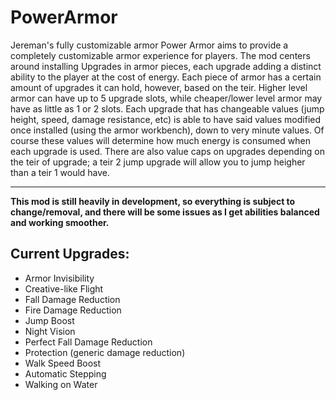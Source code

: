 # PowerArmor
Jereman's fully customizable armor
Power Armor aims to provide a completely customizable armor experience for players. The mod centers around installing Upgrades in armor pieces, each upgrade adding a distinct ability to the player at the cost of energy. Each piece of armor has a certain amount of upgrades it can hold, however, based on the teir. Higher level armor can have up to 5 upgrade slots, while cheaper/lower level armor may have as little as 1 or 2 slots.
Each upgrade that has changeable values (jump height, speed, damage resistance, etc) is able to have said values modified once installed (using the armor workbench), down to very minute values. Of course these values will determine how much energy is consumed when each upgrade is used.
There are also value caps on upgrades depending on the teir of upgrade; a teir 2 jump upgrade will allow you to jump heigher than a teir 1 would have.
___
**This mod is still heavily in development, so everything is subject to change/removal, and there will be some issues as I get abilities balanced and working smoother.**

Current Upgrades:
------------------
* Armor Invisibility
* Creative-like Flight
* Fall Damage Reduction
* Fire Damage Reduction
* Jump Boost
* Night Vision
* Perfect Fall Damage Reduction
* Protection (generic damage reduction)
* Walk Speed Boost
* Automatic Stepping
* Walking on Water
